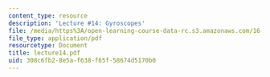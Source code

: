 ```yaml
---
content_type: resource
description: 'Lecture #14: Gyroscopes'
file: /media/https%3A/open-learning-course-data-rc.s3.amazonaws.com/16-61-aerospace-dynamics-spring-2003/308c6fb28e5af638f65f58674d5170b0_lecture14.pdf
file_type: application/pdf
resourcetype: Document
title: lecture14.pdf
uid: 308c6fb2-8e5a-f638-f65f-58674d5170b0
---
```

